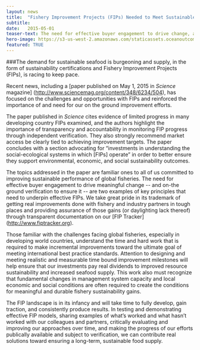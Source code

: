 ```yaml
---
layout: news
title:  "Fishery Improvement Projects (FIPs) Needed to Meet Sustainable Seafood Demand"
subtitle: 
date:   2015-05-01
teaser-text: The need for effective buyer engagement to drive change, and on-the ground verification to ensure it, are key principles underpinning effective FIPs.
hero-image: https://s3-us-west-2.amazonaws.com/staticassets.oceanoutcomes.org/hero+photos/news6hero.jpg
featured: TRUE
---
```

###The demand for sustainable seafood is burgeoning and supply, in the form of sustainability certifications and Fishery Improvement Projects (FIPs), is racing to keep pace. 

Recent news, including a [paper published on May 1, 2015 in *Science* magazine] (http://www.sciencemag.org/content/348/6234/504), has focused on the challenges and opportunities with FIPs and reinforced the importance of and need for our on the ground improvement efforts.

The paper published in *Science* cites evidence of limited progress in many developing country FIPs examined, and the authors highlight the importance of transparency and accountability in monitoring FIP progress through independent verification. They also strongly recommend market access be clearly tied to achieving improvement targets. The paper concludes with a section advocating for “investments in understanding the social-ecological systems in which [FIPs] operate” in order to better ensure they support environmental, economic, and social sustainability outcomes.

The topics addressed in the paper are familiar ones to all of us committed to improving sustainable performance of global fisheries. The need for effective buyer engagement to drive meaningful change -- and on-the ground verification to ensure it -- are two examples of key principles that need to underpin effective FIPs. We take great pride in its trademark of getting real improvements done with fishery and industry partners in tough places and providing assurance of those gains (or daylighting lack thereof) through transparent documentation on our [FIP Tracker] (http://www.fiptracker.org). 

Those familiar with the challenges facing global fisheries, especially in developing world countries, understand the time and hard work that is required to make incremental improvements toward the ultimate goal of meeting international best practice standards. Attention to designing and meeting realistic and measurable time bound improvement milestones will help ensure that our investments pay real dividends to improved resource sustainability and increased seafood supply. This work also must recognize that fundamental changes in management system capacity and local economic and social conditions are often required to create the conditions for meaningful and durable fishery sustainability gains. 

The FIP landscape is in its infancy and will take time to fully develop, gain traction, and consistently produce results. In testing and demonstrating effective FIP models, sharing examples of what’s worked and what hasn’t worked with our colleagues and partners, critically evaluating and improving our approaches over time, and making the progress of our efforts publically available and subject to verification, we can contribute real solutions toward ensuring a long-term, sustainable food supply.
